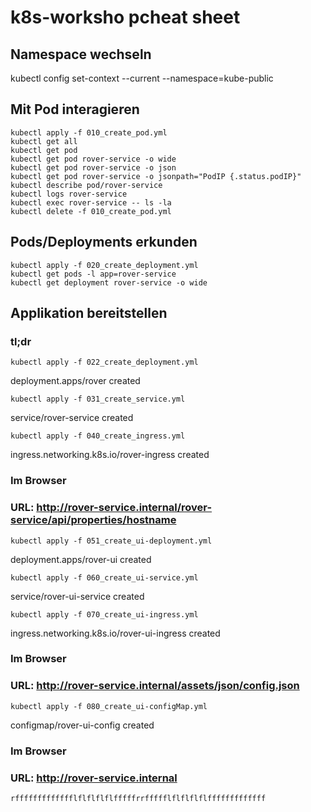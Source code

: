 # k8s-worksho pcheat sheet
## Namespace wechseln
kubectl config set-context --current --namespace=kube-public

## Mit Pod interagieren
```
kubectl apply -f 010_create_pod.yml
kubectl get all
kubectl get pod
kubectl get pod rover-service -o wide
kubectl get pod rover-service -o json
kubectl get pod rover-service -o jsonpath="PodIP {.status.podIP}"
kubectl describe pod/rover-service
kubectl logs rover-service
kubectl exec rover-service -- ls -la
kubectl delete -f 010_create_pod.yml
```

## Pods/Deployments erkunden
```
kubectl apply -f 020_create_deployment.yml
kubectl get pods -l app=rover-service
kubectl get deployment rover-service -o wide
```

## Applikation bereitstellen

### tl;dr

```
kubectl apply -f 022_create_deployment.yml
```
deployment.apps/rover created
```
kubectl apply -f 031_create_service.yml
```
service/rover-service created
```
kubectl apply -f 040_create_ingress.yml
```
ingress.networking.k8s.io/rover-ingress created

### Im Browser 
### URL: http://rover-service.internal/rover-service/api/properties/hostname

```
kubectl apply -f 051_create_ui-deployment.yml
```
deployment.apps/rover-ui created

```
kubectl apply -f 060_create_ui-service.yml
```
service/rover-ui-service created

```
kubectl apply -f 070_create_ui-ingress.yml
```
ingress.networking.k8s.io/rover-ui-ingress created

### Im Browser 
### URL: http://rover-service.internal/assets/json/config.json

```
kubectl apply -f 080_create_ui-configMap.yml
```
configmap/rover-ui-config created

### Im Browser 
### URL: http://rover-service.internal

```
rffffffffffffflflflflflfffffrrffffflflflflflfffffffffffff
```
